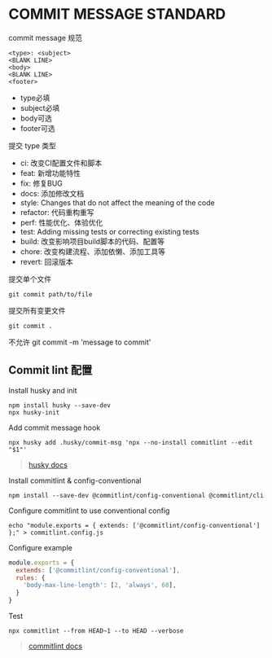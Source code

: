 # COMMIT MESSAGE STANDARD

commit message 规范

```text
<type>: <subject>
<BLANK LINE>
<body>
<BLANK LINE>
<footer>
```

+ type必填
+ subject必填
+ body可选
+ footer可选

提交 type 类型

+ ci: 改变CI配置文件和脚本
+ feat: 新增功能特性
+ fix: 修复BUG
+ docs: 添加修改文档
+ style: Changes that do not affect the meaning of the code
+ refactor: 代码重构重写
+ perf: 性能优化、体验优化
+ test: Adding missing tests or correcting existing tests
+ build: 改变影响项目build脚本的代码、配置等
+ chore: 改变构建流程、添加依懒、添加工具等
+ revert: 回滚版本

提交单个文件

```shell
git commit path/to/file
```

提交所有变更文件

```shell
git commit .
```

不允许 git commit -m 'message to commit'

## Commit lint 配置

Install husky and init

```shell
npm install husky --save-dev
npx husky-init
```

Add commit message hook

```shell
npx husky add .husky/commit-msg 'npx --no-install commitlint --edit "$1"'
```

> [husky docs](https://typicode.github.io/husky/#/?id=usage)

Install commitlint & config-conventional

```shell
npm install --save-dev @commitlint/config-conventional @commitlint/cli
```

Configure commitlint to use conventional config

```shell
echo "module.exports = { extends: ['@commitlint/config-conventional'] };" > commitlint.config.js
```

Configure example

```javascript
module.exports = {
  extends: ['@commitlint/config-conventional'],
  rules: {
    'body-max-line-length': [2, 'always', 60],
  }
}
```

Test

```shell
npx commitlint --from HEAD~1 --to HEAD --verbose
```

> [commitlint docs](https://commitlint.js.org/#/guides-local-setup)
